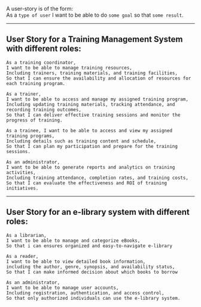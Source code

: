 A user-story is of the form: <br>
As a `type of user` I want to be able to do `some goal` so that `some result`.

<hr>

## User Story for a Training Management System with different roles:

```
As a training coordinator,
I want to be able to manage training resources,
Including trainers, training materials, and training facilities,
So that I can ensure the availability and allocation of resources for each training program.
```

```
As a trainer,
I want to be able to access and manage my assigned training program,
Including updating training materials, tracking attendance, and recording training outcomes,
So that I can deliver effective training sessions and monitor the progress of training.
```

```
As a trainee, I want to be able to access and view my assigned training programs, 
Including details such as training content and schedule,
So that I can plan my participation and prepare for the training sessions.
```

```
As an administrator, 
I want to be able to generate reports and analytics on training activities,
Including training attendance, completion rates, and training costs, 
So that I can evaluate the effectiveness and ROI of training initiatives.
```
<hr>

## User Story for an e-library system with different roles:

```
As a librarian,
I want to be able to manage and categorize eBooks,
So that i can ensures organized and easy-to-navigate e-library
```

```
As a reader,
I want to be able to view detailed book information,
including the author, genre, synopsis, and availability status,
So that I can make informed decision about which books to borrow
```

```
As an administrator,
I want to be able to manage user accounts,
Including registration, authentication, and access control,
So that only authorized individuals can use the e-library system.
```
